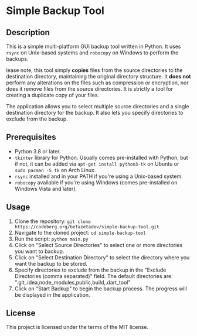 # Simple Backup Tool

## Description

This is a simple multi-platform GUI backup tool written in Python. It uses `rsync` on Unix-based systems and `robocopy` on Windows to perform the backups. 

lease note, this tool simply **copies** files from the source directories to the destination directory, maintaining the original directory structure. It **does not** perform any alterations on the files such as compression or encryption, nor does it remove files from the source directories. It is strictly a tool for creating a duplicate copy of your files.

The application allows you to select multiple source directories and a single destination directory for the backup. It also lets you specify directories to exclude from the backup. 

## Prerequisites

* Python 3.8 or later.
* `tkinter` library for Python. Usually comes pre-installed with Python, but if not, it can be added via `apt-get install python3-tk` on Ubuntu or `sudo pacman -S tk` on Arch Linux.
* `rsync` installed and in your PATH if you're using a Unix-based system.
* `robocopy` available if you're using Windows (comes pre-installed on Windows Vista and later).

## Usage

1. Clone the repository: `git clone https://codeberg.org/betazetadev/simple-backup-tool.git`
2. Navigate to the cloned project: `cd simple-backup-tool`
3. Run the script: `python main.py`
4. Click on "Select Source Directories" to select one or more directories you want to backup.
5. Click on "Select Destination Directory" to select the directory where you want the backup to be stored.
6. Specify directories to exclude from the backup in the "Exclude Directories (comma separated)" field. The default directories are: ".git,.idea,node_modules,public,build,.dart_tool"
7. Click on "Start Backup" to begin the backup process. The progress will be displayed in the application.

## License

This project is licensed under the terms of the MIT license.